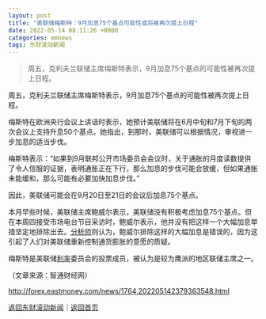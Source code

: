 ```yaml
---
layout: post
title: "美联储梅斯特：9月加息75个基点可能性或将被再次提上日程"
date: 2022-05-14 08:11:26 +0800
categories: emnews
tags: 东财滚动新闻
---
```

> 周五，克利夫兰联储主席梅斯特表示，9月加息75个基点的可能性被再次提上日程。

<p>周五，克利夫兰联储主席梅斯特表示，9月加息75个基点的可能性被再次提上日程。</p>
 <p>梅斯特在欧洲央行会议上讲话时表示，她预计美联储将在6月中旬和7月下旬的两次会议上支持升息50个基点。她指出，到那时，美联储可以根据情况，审视进一步加息的适当步伐。</p>
 <p>梅斯特表示：“如果到9月联邦公开市场委员会会议时，关于通胀的月度读数提供了令人信服的证据，表明通胀正在下行，那么加息的步伐可能会放缓，但如果通胀未能缓和，那么可能有必要加快加息步伐。”</p>
 <p>因此，美联储可能会在9月20日至21日的会议后加息75个基点。</p>
 <p>本月早些时候，美联储主席鲍威尔表示，美联储没有积极考虑加息75个基点。但在本周四接受市场电台节目采访时，鲍威尔表示，他并没有把这样一个大幅加息举措坚定地排除出去。<span id="Info.3224"><a href="http://data.eastmoney.com/invest/invest/default.html" class="infokey">分析师</a></span>则认为，鲍威尔排除这样的大幅加息是错误的，因为这引起了人们对美联储重新控制通货膨胀的意愿的质疑。</p>
 <p>梅斯特是美联储<span id="Info.344"><a href="http://data.eastmoney.com/cjsj/yhll.html" class="infokey">利率</a></span>委员会的投票成员，被认为是较为鹰派的地区联储主席之一。</p><p class="em_media">（文章来源：智通财经网）</p>

<http://forex.eastmoney.com/news/1764,202205142379363548.html>

[返回东财滚动新闻](//finews.withounder.com/emnews/)｜[返回首页](//finews.withounder.com/)